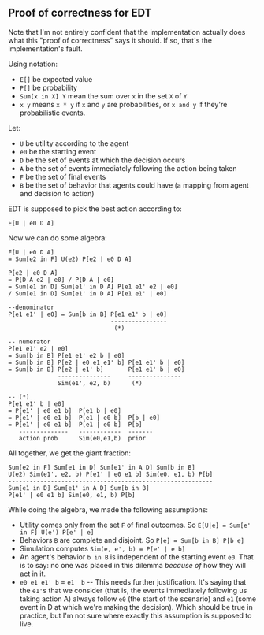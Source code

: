 ## Proof of correctness for EDT

Note that I'm not entirely confident that the implementation actually does what
this "proof of correctness" says it should. If so, that's the implementation's
fault.

Using notation:

- `E[]` be expected value
- `P[]` be probability
- `Sum[x in X] Y` mean the sum over `x` in the set `X` of `Y`
- `x y` means `x * y` if `x` and `y` are probabilities, or `x and y` if they're
  probabilistic events.

Let:

- `U` be utility according to the agent
- `e0` be the starting event
- `D` be the set of events at which the decision occurs
- `A` be the set of events immediately following the action being taken
- `F` be the set of final events
- `B` be the set of behavior that agents could have (a mapping from agent and
  decision to action)

EDT is supposed to pick the best action according to:

    E[U | e0 D A]

Now we can do some algebra:

    E[U | e0 D A]
    = Sum[e2 in F] U(e2) P[e2 | e0 D A]

    P[e2 | e0 D A]
    = P[D A e2 | e0] / P[D A | e0]
    = Sum[e1 in D] Sum[e1' in D A] P[e1 e1' e2 | e0]
    / Sum[e1 in D] Sum[e1' in D A] P[e1 e1' | e0]

    --denominator
    P[e1 e1' | e0] = Sum[b in B] P[e1 e1' b | e0]
                                 ----------------
                                  (*)

    -- numerator
    P[e1 e1' e2 | e0]
    = Sum[b in B] P[e1 e1' e2 b | e0]
    = Sum[b in B] P[e2 | e0 e1 e1' b] P[e1 e1' b | e0]
    = Sum[b in B] P[e2 | e1' b]       P[e1 e1' b | e0]
                  ---------------     ---------------
                  Sim(e1', e2, b)      (*)

    -- (*)
    P[e1 e1' b | e0]
    = P[e1' | e0 e1 b]  P[e1 b | e0]
    = P[e1' | e0 e1 b]  P[e1 | e0 b]  P[b | e0]
    = P[e1' | e0 e1 b]  P[e1 | e0 b]  P[b]
       --------------   ------------  -------
       action prob      Sim(e0,e1,b)  prior

All together, we get the giant fraction:

    Sum[e2 in F] Sum[e1 in D] Sum[e1' in A D] Sum[b in B]
    U(e2) Sim(e1', e2, b) P[e1' | e0 e1 b] Sim(e0, e1, b) P[b]
    ----------------------------------------------------------
    Sum[e1 in D] Sum[e1' in A D] Sum[b in B]
    P[e1' | e0 e1 b] Sim(e0, e1, b) P[b]

While doing the algebra, we made the following assumptions:

- Utility comes only from the set `F` of final outcomes. So
  `E[U|e] = Sum[e' in F] U(e') P[e' | e]`
- Behaviors `B` are complete and disjoint. So
  `P[e] = Sum[b in B] P[b e]`
- Simulation computes `Sim(e, e', b) = P[e' | e b]`
- An agent's behavior `b in B` is independent of the starting event `e0`.
  That is to say: no one was placed in this dilemma _because of_ how they will
  act in it.
- `e0 e1 e1' b` = `e1' b` -- This needs further justification. It's saying that
  the `e1'`s that we consider (that is, the events immediately following us
  taking action A) always follow `e0` (the start of the scenario) and `e1`
  (some event in D at which we're making the decision). Which should be true in
  practice, but I'm not sure where exactly this assumption is supposed to live.
